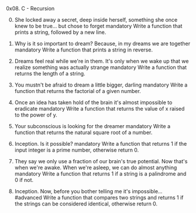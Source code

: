 0x08. C - Recursion

0. She locked away a secret, deep inside herself, something she once knew to be true... but chose to forget mandatory
Write a function that prints a string, followed by a new line.

1. Why is it so important to dream? Because, in my dreams we are together mandatory
Write a function that prints a string in reverse.

2. Dreams feel real while we're in them. It's only when we wake up that we realize something was actually strange mandatory
Write a function that returns the length of a string.

3. You mustn't be afraid to dream a little bigger, darling mandatory
Write a function that returns the factorial of a given number.

4. Once an idea has taken hold of the brain it's almost impossible to eradicate mandatory
Write a function that returns the value of x raised to the power of y.

5. Your subconscious is looking for the dreamer mandatory
Write a function that returns the natural square root of a number.

6. Inception. Is it possible? mandatory
Write a function that returns 1 if the input integer is a prime number, otherwise return 0.

7. They say we only use a fraction of our brain's true potential. Now that's when we're awake. When we're asleep, we can do almost anything mandatory
Write a function that returns 1 if a string is a palindrome and 0 if not.

8. Inception. Now, before you bother telling me it's impossible... #advanced
Write a function that compares two strings and returns 1 if the strings can be considered identical, otherwise return 0.




